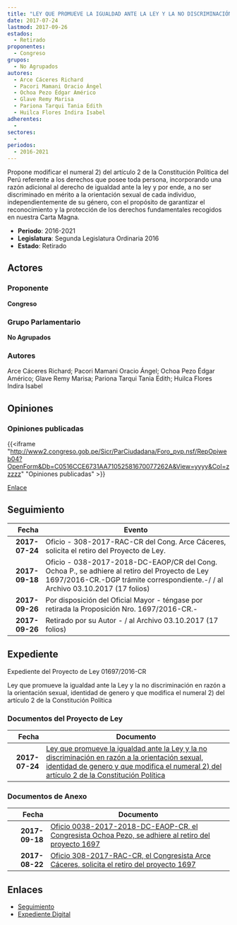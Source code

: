 ```yaml
---
title: "LEY QUE PROMUEVE LA IGUALDAD ANTE LA LEY Y LA NO DISCRIMINACIÓN EN RAZÓN A LA ORIENTACIÓN SEXUAL, IDENTIDAD DE GENERO Y QUE MODIFICA EL NUMERAL 2) DEL ARTÍCULO 2 DE LA CONSTITUCIÓN POLÍTICA"
date: 2017-07-24
lastmod: 2017-09-26
estados: 
  - Retirado
proponentes: 
  - Congreso
grupos: 
  - No Agrupados
autores: 
  - Arce Cáceres Richard
  - Pacori Mamani Oracio Ángel
  - Ochoa Pezo Édgar Américo
  - Glave Remy Marisa
  - Pariona Tarqui Tania Edith
  - Huilca Flores Indira Isabel
adherentes: 
  - 
sectores: 
  - 
periodos: 
  - 2016-2021
---
```


Propone modificar el numeral 2) del artículo 2 de la Constitución Política del Perú referente a los derechos que posee toda persona, incorporando una razón adicional al derecho de igualdad ante la ley y por ende, a no ser discriminado en mérito a la orientación sexual de cada individuo, independientemente de su género, con el propósito de garantizar el reconocimiento y la protección de los derechos fundamentales recogidos en nuestra Carta Magna.

- **Periodo**: 2016-2021
- **Legislatura**: Segunda Legislatura Ordinaria 2016
- **Estado**: Retirado

## Actores

### Proponente

**Congreso**

### Grupo Parlamentario

**No Agrupados**

### Autores

Arce Cáceres Richard; Pacori Mamani Oracio Ángel; Ochoa Pezo Édgar Américo; Glave Remy Marisa; Pariona Tarqui Tania Edith; Huilca Flores Indira Isabel


## Opiniones

### Opiniones publicadas

{{<iframe "http://www2.congreso.gob.pe/Sicr/ParCiudadana/Foro_pvp.nsf/RepOpiweb04?OpenForm&Db=C0516CCE6731AA71052581670077262A&View=yyyy&Col=zzzzz" "Opiniones publicadas" >}}

[Enlace](http://www2.congreso.gob.pe/Sicr/ParCiudadana/Foro_pvp.nsf/RepOpiweb04?OpenForm&Db=C0516CCE6731AA71052581670077262A&View=yyyy&Col=zzzzz)

## Seguimiento

| Fecha | Evento |
|------:|--------|
| **2017-07-24** | Oficio - 308-2017-RAC-CR del Cong. Arce Cáceres, solicita el retiro del Proyecto de Ley.|
| **2017-09-18** | Oficio - 038-2017-2018-DC-EAOP/CR del Cong. Ochoa P., se adhiere al retiro del Proyecto de Ley 1697/2016-CR.-DGP trámite correspondiente.-/ / al Archivo 03.10.2017 (17 folios)|
| **2017-09-26** | Por disposición del Oficial Mayor - téngase por retirada la Proposición Nro. 1697/2016-CR.-|
| **2017-09-26** | Retirado por su Autor - / al Archivo 03.10.2017 (17 folios)|


## Expediente

Expediente del Proyecto de Ley 01697/2016-CR

Ley que promueve la igualdad ante la Ley y la no discriminación en razón a la orientación sexual, identidad de genero y que modifica el numeral 2) del artículo 2 de la Constitución Política


### Documentos del Proyecto de Ley

| Fecha | Documento |
|------:|--------|
| **2017-07-24** | [Ley que promueve la igualdad ante la Ley y la no discriminación en razón a la orientación sexual, identidad de genero y que modifica el numeral 2) del artículo 2 de la Constitución Política](http://www.leyes.congreso.gob.pe/Documentos/2016_2021/Proyectos_de_Ley_y_de_Resoluciones_Legislativas/PL0169720170724.pdf) |

### Documentos de Anexo

| Fecha | Documento |
|------:|--------|
| **2017-09-18** | [Oficio 0038-2017-2018-DC-EAOP-CR, el Congresista Ochoa Pezo, se adhiere al retiro del proyecto 1697](http://www.leyes.congreso.gob.pe/Documentos/2016_2021/Retiro_de_Proyecto/OFICIO-0038-2017-2018-DC-EAOP-CR.pdf) |
| **2017-08-22** | [Oficio 308-2017-RAC-CR, el Congresista Arce Cáceres, solicita el retiro del proyecto 1697](http://www.leyes.congreso.gob.pe/Documentos/2016_2021/Retiro_de_Proyecto/OFICIO-308-2017-RAC-CR.pdf) |

## Enlaces 

- [Seguimiento](http://www2.congreso.gob.pe/Sicr/TraDocEstProc/CLProLey2016.nsf/f7fff46988ca05b1052578e100829cc7/973b1ce39c303d1b052581670063754e?OpenDocument)
- [Expediente Digital](http://www2.congreso.gob.pe/Sicr/TraDocEstProc/CLProLey2016.nsf/f7fff46988ca05b1052578e100829cc7/973b1ce39c303d1b052581670063754e?OpenDocument&Click=05257FB7005EB655.eb71d0cf91d8294e05256cdf006b5706/$Body/0.1C6C)
